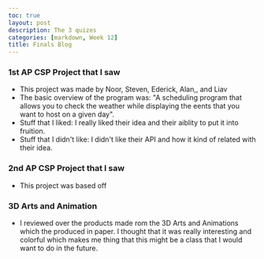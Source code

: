 ```yaml
---
toc: true
layout: post
description: The 3 quizes
categories: [markdown, Week 12]
title: Finals Blog
---
```


### 1st AP CSP Project that I saw

- This project was made by Noor, Steven, Ederick, Alan,, and Liav
- The basic overview of the program was: "A scheduling program that allows you to check the weather while displaying the eents that you want to host on a given day".
- Stuff that I liked: I really liked their idea and their aiblity to put it into fruition.
- Stuff that I didn't like: I didn't like their API and how it kind of related with their idea.

### 2nd AP CSP Project that I saw

- This project was based off


### 3D Arts and Animation

- I reviewed over the products made rom the 3D Arts and Animations which the produced in paper. I thought that it was really interesting and colorful which makes me thing that this might be a class that I would want to do in the future.


